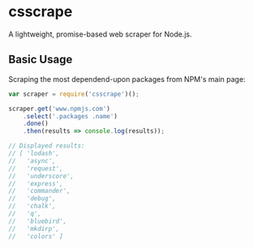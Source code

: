 # csscrape
A lightweight, promise-based web scraper for Node.js.

## Basic Usage
Scraping the most dependend-upon packages from NPM's main page:

```js
var scraper = require('csscrape')();

scraper.get('www.npmjs.com')
	.select('.packages .name')
	.done()
	.then(results => console.log(results));

// Displayed results:
// [ 'lodash',
//   'async',
//   'request',
//   'underscore',
//   'express',
//   'commander',
//   'debug',
//   'chalk',
//   'q',
//   'bluebird',
//   'mkdirp',
//   'colors' ]
```
